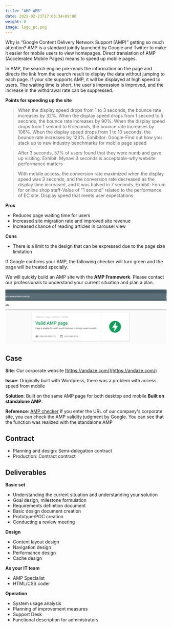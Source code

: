 ```yaml
---
title: "AMP WEB"
date: 2022-02-23T17:03:34+09:00
weight: 0
image: logo_pc.png
---
```


Why is “Google Content Delivery Network Support (AMP)” getting so much attention? AMP is a standard jointly launched by Google and Twitter to make it easier for mobile users to view homepages. Direct translation of AMP (Accelerated Mobile Pages) means to speed up mobile pages.

In AMP, the search engine pre-reads the information on the page and directs the link from the search result to display the data without jumping to each page. If your site supports AMP, it will be displayed at high speed to users. The waiting time is short, the user's impression is improved, and the increase in the withdrawal rate can be suppressed.

**Points for speeding up the site**

>When the display speed drops from 1 to 3 seconds, the bounce rate increases by 32%. When the display speed drops from 1 second to 5 seconds, the bounce rate increases by 90%. When the display speed drops from 1 second to 6 seconds, the bounce rate increases by 106%. When the display speed drops from 1 to 10 seconds, the bounce rate increases by 123%.
>  Exhibitor: Google-Find out how you stack up to new industry benchmarks for mobile page speed

>  After 3 seconds, 57% of users found that they were numb and gave up visiting.
>  Exhibit: Mynavi 3 seconds is acceptable-why website performance matters

>  With mobile access, the conversion rate maximized when the display speed was 3 seconds, and the conversion rate decreased as the display time increased, and it was halved in 7 seconds.
>  Exhibit: Forum for online shop staff-Value of "1 second" related to the performance of EC site. Display speed that meets user expectations

**Pros**

- Reduces page waiting time for users
- Increased site migration rate and improved site revenue
- Increased chance of reading articles in carousel view

**Cons**

- There is a limit to the design that can be expressed due to the page size limitation

If Google confirms your AMP, the following checker will turn green and the page will be treated specially.

We will quickly build an AMP site with the **AMP Framework**. Please contact our professionals to understand your current situation and plan a plan.

![ Image is not Available !](amp-validator.webp)

## Case

**Site**: Our corporate website [https://andaze.com/](https://andaze.com/)

**Issue**: Originally built with Wordpress, there was a problem with access speed from mobile

**Solution**: Built on the same AMP page for both desktop and mobile **Built on standalone AMP**.

**Reference**: [AMP checker](https://search.google.com/test/amp) If you enter the URL of our company's corporate site, you can check the AMP validity judgment by Google. You can see that the function was realized with the standalone AMP

## Contract

- Planning and design: Semi-delegation contract
- Production: Contract contract

## Deliverables

**Basic set**

- Understanding the current situation and understanding your solution
- Goal design, milestone formulation
- Requirements definition document
- Basic design document creation
- Prototype/POC creation
- Conducting a review meeting



**Design**

- Content layout design
- Navigation design
- Performance design
- Cache design

**As your IT team**

- AMP Specialist
- HTML/CSS coder

**Operation**

- System usage analysis
- Planning of improvement measures
- Support Desk
- Functional description for administrators